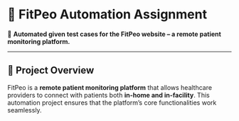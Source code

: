 # 🏥 FitPeo Automation Assignment  

🚀 **Automated given test cases for the FitPeo website – a remote patient monitoring platform.**  

---

## 📌 Project Overview  
FitPeo is a **remote patient monitoring platform** that allows healthcare providers to connect with patients both **in-home and in-facility**. This automation project ensures that the platform’s core functionalities work seamlessly.  
